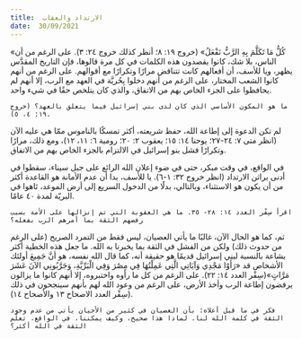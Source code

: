 ```yaml
---
title:  الارتداد والعقاب
date:  30/09/2021
---
```


«كُلُّ مَا تَكَلَّمَ بِهِ الرَّبُّ نَفْعَلُ» (خروج ١٩: ٨؛ أنظر كذلك خروج ٢٤: ٣). على الرغم من أن الناس، بلا شك، كانوا يقصدون هذه الكلمات في كل مرة قالوها، فإن التاريخ المقدَّس يظهر، ويا للأسف، أن أفعالهم كانت تتناقض مرارًا وتكرارًا مع أقوالهم. على الرغم من أنهم كانوا الشعب المختار، على الرغم من أنهم دخلوا بِحُريَّة في العهد مع الرب، إلا أنهم لم يحافظوا على الجزء الخاص بهم من الاتفاق، والذي كان يتلخص حقًا في شيء واحد.

`ما هو المكون الأساسي الذي كان لدى بني إسرائيل فيما يتعلق بالعهد؟ (خروج ١٩: ٤، ٥).`

لم تكن الدعوة إلى إطاعة الله، حفظ شريعته، أكثر تمسكًا بالناموس ممّا هي عليه الآن (انظر متى ٧: ٢٤-٢٧؛ يوحنا ١٤: ١٥؛ يعقوب ٢: ٢٠؛ رومية ٦: ١١، ١٢)، ومع ذلك، مرارًا وتكرارًا فشل بنو إسرائيل في الالتزام بالجزء الخاص بهم من الاتفاق.

في الواقع، في وقت مبكر، حتى في ضوء إعلان الله الرائع على جبل سيناء، سقطوا في أدنى براثن الارتداد (انظر خروج ٣٢: ١-٦). يا للأسف، بدا أن عدم الأمانة هو القاعدة أكثر من أن يكون هو الاستثناء، وبالتالي، بدلًا من الدخول السريع إلى أرض الموعد، تَاهوا في البريّة لمدة ٤٠ عامًا.

`اقرأ سِفْر العدد ١٤: ٢٨- ٣٥. ما هي العقوبة التي تم إنزالها على الأمة بسبب رفضهم الثقة بما أمرهم الرب بفعله؟`

ثم، كما هو الحال الآن، غالبًا ما يأتي العصيان، ليس فقط من التمرد الصريح (على الرغم من حدوث ذلك) ولكن من الفشل في الثقة بما يخبرنا به الله. ما جعل هذه الخطية أكثر بشاعة بالنسبة لبني إسرائيل قديمًا هو حقيقة أنه، كما قال الله نفسه، هو أنَّ جَمِيعَ أولئك الأشخاص قد «رَأَوْا مَجْدِي وَآيَاتِي الَّتِي عَمِلْتُهَا فِي مِصْرَ وَفِي الْبَرِّيَّةِ، وَجَرَّبُونِي الآنَ عَشَرَ مَرَّاتٍ»(سِفْر العدد ١٤: ٢٢). على الرغم من كل ما رأوه واختبروه، إلا أنهم كانوا ما يزالون يرفضون إطاعة الرب وأخذ الأرض، على الرغم من وعود الله لهم بأنهم سينجحون في ذلك (سِفْر العدد الاصحاح ١٣ والأصحاح ١٤).

`فكر في ما قيل أعلاه: بأن العصيان في كثير من الأحيان يأتي من عدم وجود الثقة في كلمة الله لنا. لماذا هذا صحيح، وكيف يمكننا، في الواقع، تعلّم الثقة في الله أكثر؟`